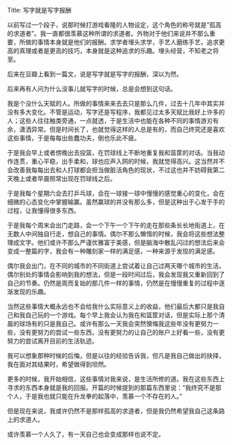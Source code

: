 Title: 写字就是写字报酬

以前写过一个段子，说那时候打游戏看隆的人物设定，这个角色的称号就是“孤高的求道者”。我一直都很羡慕这种所谓的求道者。外物对于他们来说并不那么重要，所做的事情本身就是他们的报酬。求学者埋头求学，手艺人磨练手艺，追求更高的真理或者是更高的技巧，本身就是这种追求的乐趣。埋头经营，不知老之将至。

后来在豆瓣上看到一篇文，说是写字就是写字的报酬，深以为然。

后来再有人问为什么没事儿就写字的时候，总是会想到这句话。

我是个没什么天赋的人。所做的事情来来去去只是那么几件，过去十几年中其实并没有多大变化。不管是运动，写字还是写程序，我都见过太多天赋比我好上许多的人；这些人往往触类旁通，一点就透，于是生活中也能在各种不同的事情游刃有余，潇洒异常。但是时间长了，也就觉得这样的人总是有的，而自己终究还是喜欢这些事情，于是每每出些蠢功夫，倒也乐此不疲。

于是我会早上或者傍晚出去投篮，在罚球线上不断地重复我和篮筐的对话。当我动作连贯，重心平稳，出手柔和，球也应声入网的时候，我就觉得高兴。这当然并不会改善我每每出去和人打球都会担当做脏活角色的现状，不过这也并不妨碍我第二天晚上或者早晨照常出现在罚球线之后。


于是我每个星期六会去打乒乓球，会在一球接一球中慢慢的感觉重心的变化，会在细微的心态变化中掌握输赢。虽然赢球的并没有那么多，但是这种出于心发于手的过程，让我懂得很多东西。

于是我每个周末会出门走路，会一个下午一个下午的走在那些条长长地街道上，在无数人中间独自行走，想自己的事情。偶尔不那么懒惰的时候，我会将这些想法整理成文字。他们或许不那么严谨优雅富于美感，但是脑海中散乱闪过的想法后来会变成一整篇的字，我会有一种雕刻家一样的满足感，一种来源于发现的满足感。

偶尔我会出门，在不同的城市的不同街道上尝试着让自己过两天哪个城市的生活。偶尔别处的事情会影响到我的想法，但是一段时间过后，我会发现我又重新回到了自己的节奏。仍然是周而复始的那几件一样的事情，仍然是在慢慢重复的过程中逐渐发现的乐趣。

当然这些事情大概永远也不会给我什么实际意义上的收益，他们最后大都只是我自己和我自己玩的一个游戏。每个早上我会认为我在和篮筐对话，但是实际上那个清晨的球场有的只是我自己。或许有那么一天我会突然懊悔我这些年没有更努力一些，没有更努力的尝试一些东西，没有更努力的让自己的账户上好看一些，没有更努力的尝试离开目前的生活轨迹。

我可以想象那种时候的后悔，但是以往的经验告诉我，但凡是我自己做出的抉择，我在面对其结果时，希望做得到坦然。

更多的时候，我开始相信，这些事情对我来说，是生活所修的道。我在这些东西上寻求的东西本身就是我的回报。开篇的时候提到的那篇东西里说：“我终究不是那个人，于是我也就只能在升龙拳的起落中，羡慕一个不存在的人。”

但是现在来说，我或许仍然不是那样孤高的求道者，但是我仍然希望我自己这条路上的求道人。

或许羡慕一个人久了，有一天自己也会变成那样也说不定。

